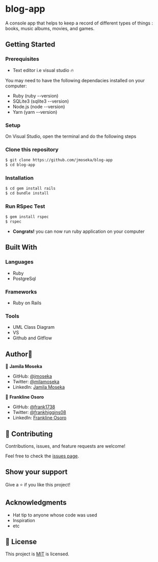# blog-app

A console app that helps to keep a record of different types of things : books, music albums, movies, and games.

## Getting Started

### Prerequisites

- Text editor i.e visual studio 🔥

You may need to have the following dependacies installed on your computer:

 - Ruby (ruby --version)
 - SQLite3 (sqlite3 --version)
 - Node.js (node --version)
 - Yarn (yarn --version) 

### Setup
On Visual Studio, open the terminal and do the following steps

### Clone this repository

```bash
$ git clone https://github.com/jmoseka/blog-app
$ cd blog-app
```

### Installation
```bash
$ cd gem install rails
$ cd bundle install
```

### Run RSpec Test

```bash
$ gem install rspec
$ rspec
```

- **Congrats!** you can now run ruby application on your computer


## Built With
### Languages
- Ruby
- PostgreSql

### Frameworks
- Ruby on Rails

### Tools
- UML Class Diagram
- VS
- Github and Gitflow

## Author👤 

👤 **Jamila Moseka**

- GitHub: [@jmoseka](https://github.com/jmoseka)
- Twitter: [@milamoseka](https://twitter.com/milamoseka)
- LinkedIn: [Jamila Moseka](https://linkedin.com/in/jamila-moseka)

👤 **Frankline Osoro**

- GitHub: [@frank1738](https://github.com/frank1738)
- Twitter: [@frankhiggins08](https://twitter.com/frankhiggins08)
- LinkedIn: [Frankline Osoro](http://www.linkedin.com/in/frankline-osoro-b526ba18b)



## 🤝 Contributing

Contributions, issues, and feature requests are welcome!

Feel free to check the [issues page](../../issues/).

## Show your support

Give a ⭐️ if you like this project!

## Acknowledgments

- Hat tip to anyone whose code was used
- Inspiration
- etc

## 📝 License

This project is [MIT](https://github.com/jmoseka/my-things-catalog/blob/dev/LICENSE) is licensed.


<!-- This README would normally document whatever steps are necessary to get the
application up and running.

Things you may want to cover:

* Ruby version

* System dependencies

* Configuration

* Database creation

* Database initialization

* How to run the test suite

* Services (job queues, cache servers, search engines, etc.)

* Deployment instructions

* ... -->
